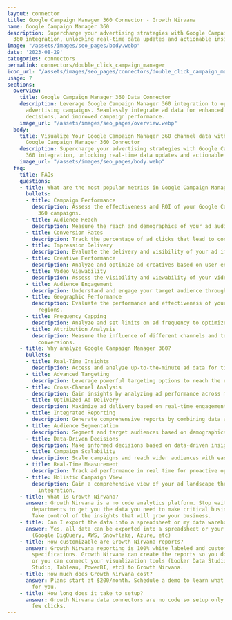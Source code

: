 ```yaml
---
layout: connector
title: Google Campaign Manager 360 Connector - Growth Nirvana
name: Google Campaign Manager 360
description: Supercharge your advertising strategies with Google Campaign Manager
  360 integration, unlocking real-time data updates and actionable insights.
image: "/assets/images/seo_pages/body.webp"
date: '2023-08-29'
categories: connectors
permalink: connectors/double_click_campaign_manager
icon_url: "/assets/images/seo_pages/connectors/double_click_campaign_manager"
usage: 7
sections:
  overview:
    title: Google Campaign Manager 360 Data Connector
    description: Leverage Google Campaign Manager 360 integration to optimize your
      advertising campaigns. Seamlessly integrate ad data for enhanced insights, informed
      decisions, and improved campaign performance.
    image_url: "/assets/images/seo_pages/overview.webp"
  body:
    title: Visualize Your Google Campaign Manager 360 channel data with Growth Nirvana's
      Google Campaign Manager 360 Connector
    description: Supercharge your advertising strategies with Google Campaign Manager
      360 integration, unlocking real-time data updates and actionable insights.
    image_url: "/assets/images/seo_pages/body.webp"
  faq:
    title: FAQs
    questions:
    - title: What are the most popular metrics in Google Campaign Manager 360 to analyze?
      bullets:
      - title: Campaign Performance
        description: Assess the effectiveness and ROI of your Google Campaign Manager
          360 campaigns.
      - title: Audience Reach
        description: Measure the reach and demographics of your ad audience.
      - title: Conversion Rates
        description: Track the percentage of ad clicks that lead to conversions.
      - title: Impression Delivery
        description: Evaluate the delivery and visibility of your ad impressions.
      - title: Creative Performance
        description: Analyze and optimize ad creatives based on user engagement.
      - title: Video Viewability
        description: Assess the visibility and viewability of your video ads.
      - title: Audience Engagement
        description: Understand and engage your target audience through ad interactions.
      - title: Geographic Performance
        description: Evaluate the performance and effectiveness of your ads in different
          regions.
      - title: Frequency Capping
        description: Analyze and set limits on ad frequency to optimize campaign impact.
      - title: Attribution Analysis
        description: Measure the influence of different channels and touchpoints on
          conversions.
    - title: Why analyze Google Campaign Manager 360?
      bullets:
      - title: Real-Time Insights
        description: Access and analyze up-to-the-minute ad data for timely actions.
      - title: Advanced Targeting
        description: Leverage powerful targeting options to reach the right audience.
      - title: Cross-Channel Analysis
        description: Gain insights by analyzing ad performance across multiple channels.
      - title: Optimized Ad Delivery
        description: Maximize ad delivery based on real-time engagement metrics.
      - title: Integrated Reporting
        description: Generate comprehensive reports by combining data across platforms.
      - title: Audience Segmentation
        description: Segment and target audiences based on demographics and behavior.
      - title: Data-Driven Decisions
        description: Make informed decisions based on data-driven insights.
      - title: Campaign Scalability
        description: Scale campaigns and reach wider audiences with ease.
      - title: Real-Time Measurement
        description: Track ad performance in real time for proactive optimizations.
      - title: Holistic Campaign View
        description: Gain a comprehensive view of your ad landscape through real-time
          integration.
    - title: What is Growth Nirvana?
      answer: Growth Nirvana is a no code analytics platform. Stop waiting for other
        departments to get you the data you need to make critical business decisions.
        Take control of the insights that will grow your business.
    - title: Can I export the data into a spreadsheet or my data warehouse?
      answer: Yes, all data can be exported into a spreadsheet or your data warehouse
        (Google BigQuery, AWS, Snowflake, Azure, etc)
    - title: How customizable are Growth Nirvana reports?
      answer: Growth Nirvana reporting is 100% white labeled and customized to your
        specifications. Growth Nirvana can create the reports so you don’t have to
        or you can connect your visualization tools (Looker Data Studio/Google Data
        Studio, Tableau, PowerBI, etc) to Growth Nirvana.
    - title: How much does Growth Nirvana cost?
      answer: Plans start at $200/month. Schedule a demo to learn what plan is best
        for you.
    - title: How long does it take to setup?
      answer: Growth Nirvana data connectors are no code so setup only requires a
        few clicks.
---
```

